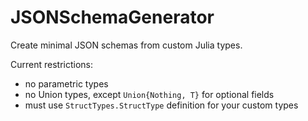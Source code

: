 # JSONSchemaGenerator

Create minimal JSON schemas from custom Julia types.

Current restrictions:
* no parametric types
* no Union types, except `Union{Nothing, T}` for optional fields
* must use `StructTypes.StructType` definition for your custom types
